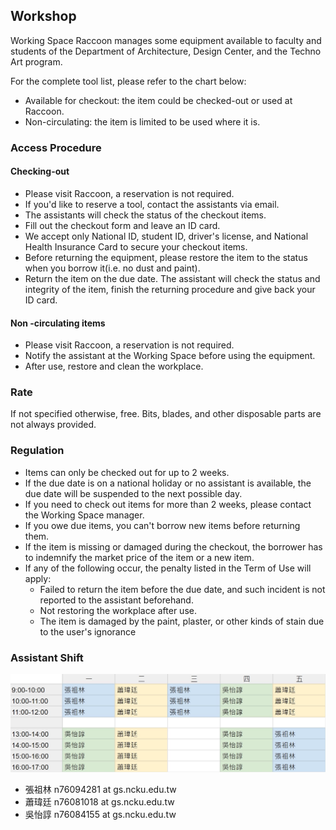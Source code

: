 ## Workshop
Working Space Raccoon manages some equipment available to faculty and students of the Department of Architecture, Design Center, and the Techno Art program.

For the complete tool list, please refer to the chart below:
* Available for checkout: the item could be checked-out or used at Raccoon.
* Non-circulating: the item is limited to be used where it is.


### Access Procedure
#### Checking-out
* Please visit Raccoon, a reservation is not required.
* If you'd like to reserve a tool, contact the assistants via email.
* The assistants will check the status of the checkout items.
* Fill out the checkout form and leave an ID card.
* We accept only National ID, student ID, driver's license, and National Health Insurance Card to secure your checkout items.
* Before returning the equipment, please restore the item to the status when you borrow it(i.e. no dust and paint).
* Return the item on the due date. The assistant will check the status and integrity of the item, finish the returning procedure and give back your ID card.

#### Non -circulating items
* Please visit Raccoon, a reservation is not required.
* Notify the assistant at the Working Space before using the equipment.
* After use, restore and clean the workplace.

### Rate
If not specified otherwise, free.
Bits, blades, and other disposable parts are not always provided.

### Regulation
* Items can only be checked out for up to 2 weeks.
* If the due date is on a national holiday or no assistant is available, the due date will be suspended to the next possible day.
* If you need to check out items for more than 2 weeks, please contact the Working Space manager.
* If you owe due items, you can't borrow new items before returning them.
* If the item is missing or damaged during the checkout, the borrower has to indemnify the market price of the item or a new item.
* If any of the following occur, the penalty listed in the Term of Use will apply:
    * Failed to return the item before the due date, and such incident is not reported to the assistant beforehand.
    * Not restoring the workplace after use.
    * The item is damaged by the paint, plaster, or other kinds of stain due to the user's ignorance

### Assistant Shift
![shift_time](/assets/img/about/shift_time_latest.jpg)
* 張祖林 n76094281 at gs.ncku.edu.tw
* 蕭瑋廷 n76081018 at gs.ncku.edu.tw
* 吳怡諄 n76084155 at gs.ncku.edu.tw

 
